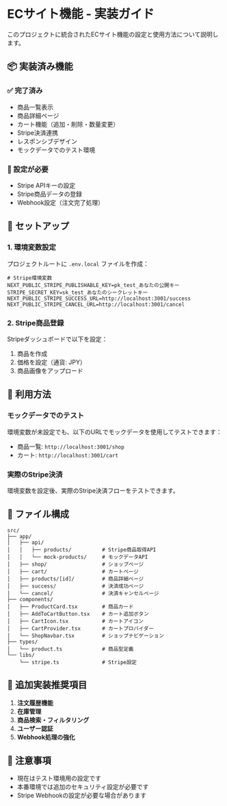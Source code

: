 # ECサイト機能 - 実装ガイド

このプロジェクトに統合されたECサイト機能の設定と使用方法について説明します。

## 📦 実装済み機能

### ✅ 完了済み
- 商品一覧表示
- 商品詳細ページ
- カート機能（追加・削除・数量変更）
- Stripe決済連携
- レスポンシブデザイン
- モックデータでのテスト環境

### 🔧 設定が必要
- Stripe APIキーの設定
- Stripe商品データの登録
- Webhook設定（注文完了処理）

## 🚀 セットアップ

### 1. 環境変数設定
プロジェクトルートに `.env.local` ファイルを作成：

```
# Stripe環境変数
NEXT_PUBLIC_STRIPE_PUBLISHABLE_KEY=pk_test_あなたの公開キー
STRIPE_SECRET_KEY=sk_test_あなたのシークレットキー
NEXT_PUBLIC_STRIPE_SUCCESS_URL=http://localhost:3001/success
NEXT_PUBLIC_STRIPE_CANCEL_URL=http://localhost:3001/cancel
```

### 2. Stripe商品登録
Stripeダッシュボードで以下を設定：
1. 商品を作成
2. 価格を設定（通貨: JPY）
3. 商品画像をアップロード

## 🛒 利用方法

### モックデータでのテスト
環境変数が未設定でも、以下のURLでモックデータを使用してテストできます：
- 商品一覧: `http://localhost:3001/shop`
- カート: `http://localhost:3001/cart`

### 実際のStripe決済
環境変数を設定後、実際のStripe決済フローをテストできます。

## 📁 ファイル構成

```
src/
├── app/
│   ├── api/
│   │   ├── products/          # Stripe商品取得API
│   │   └── mock-products/     # モックデータAPI
│   ├── shop/                  # ショップページ
│   ├── cart/                  # カートページ
│   ├── products/[id]/         # 商品詳細ページ
│   ├── success/               # 決済成功ページ
│   └── cancel/                # 決済キャンセルページ
├── components/
│   ├── ProductCard.tsx        # 商品カード
│   ├── AddToCartButton.tsx    # カート追加ボタン
│   ├── CartIcon.tsx           # カートアイコン
│   ├── CartProvider.tsx       # カートプロバイダー
│   └── ShopNavbar.tsx         # ショップナビゲーション
├── types/
│   └── product.ts             # 商品型定義
└── libs/
    └── stripe.ts              # Stripe設定
```

## 🔧 追加実装推奨項目

1. **注文履歴機能**
2. **在庫管理**
3. **商品検索・フィルタリング**
4. **ユーザー認証**
5. **Webhook処理の強化**

## 📝 注意事項

- 現在はテスト環境用の設定です
- 本番環境では追加のセキュリティ設定が必要です
- Stripe Webhookの設定が必要な場合があります 